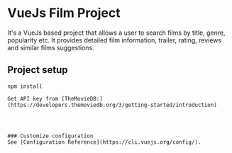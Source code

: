 # VueJs Film Project
It's a VueJs based project that allows a user to search films by title, genre, popularity etc. It provides detailed film information, trailer, rating, reviews and similar films suggestions.
## Project setup
```
npm install
```
```
Get API key from [TheMovieDB:](https://developers.themoviedb.org/3/getting-started/introduction)




### Customize configuration
See [Configuration Reference](https://cli.vuejs.org/config/).
